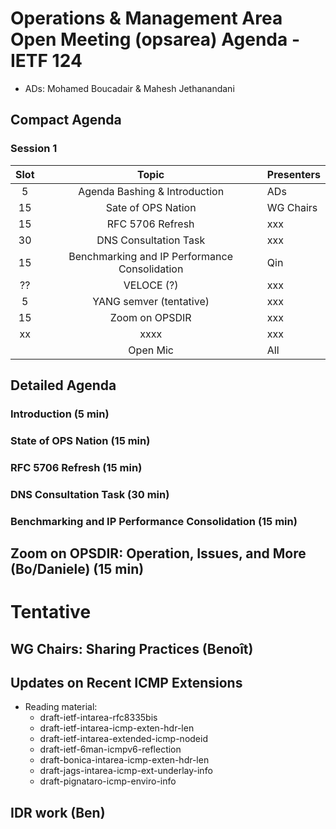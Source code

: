 # Operations & Management Area Open Meeting (opsarea) Agenda - IETF 124

* ADs: Mohamed Boucadair & Mahesh Jethanandani

## Compact Agenda

### Session 1

| Slot        | Topic                                                     | Presenters   |
|:-----------:|:---------------------------------------------------------:|:-------------|
| 5           | Agenda Bashing & Introduction                             | ADs          |
| 15          | Sate of OPS Nation                                        | WG Chairs    |
| 15          | RFC 5706 Refresh                                          | xxx          |
| 30          | DNS Consultation Task                                     | xxx          |
| 15          | Benchmarking and IP Performance Consolidation             | Qin          |
| ??          | VELOCE (?)                                                | xxx          |
| 5           | YANG semver (tentative)                                   | xxx          |
| 15          | Zoom on OPSDIR                                            | xxx          |
| xx          | xxxx                                                      | xxx          |
|             | Open Mic                                                  | All          |

## Detailed Agenda

### Introduction (5 min)

### State of OPS Nation (15 min)

### RFC 5706 Refresh (15 min)

### DNS Consultation Task (30 min)

### Benchmarking and IP Performance Consolidation (15 min)

## Zoom on OPSDIR: Operation, Issues, and More (Bo/Daniele) (15 min)

# Tentative

## WG Chairs: Sharing Practices (Benoît)
  
## Updates on Recent ICMP Extensions

* Reading material:
   + draft-ietf-intarea-rfc8335bis
   + draft-ietf-intarea-icmp-exten-hdr-len
   + draft-ietf-intarea-extended-icmp-nodeid
   + draft-ietf-6man-icmpv6-reflection
   + draft-bonica-intarea-icmp-exten-hdr-len
   + draft-jags-intarea-icmp-ext-underlay-info
   + draft-pignataro-icmp-enviro-info

## IDR work (Ben)

